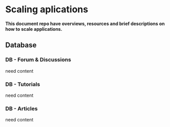 # Scaling aplications

**This document repo have overviews, resources and brief descriptions on how to scale applications.**

## Database

### DB - Forum & Discussions
need content

### DB - Tutorials
need content

### DB - Articles
need content
